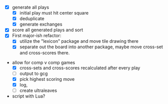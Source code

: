 - [x] generate all plays
    - [x] initial play must hit center square
    - [x] deduplicate
    - [x] generate exchanges
- [x] score all generated plays and sort
- [x] First major-ish refactor:
    - [x] utilize the "lexicon" package and move tile drawing there
    - [x] separate out the board into another package, maybe move cross-set and cross-scores there.
- allow for comp v comp games
    - [x] cross-sets and cross-scores recalculated after every play
    - [ ] output to gcg
    - [x] pick highest scoring move
    - [x] log,
    - [ ] create ultraleaves

- script with Lua?